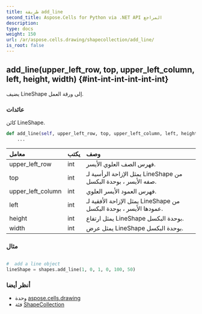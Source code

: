 ```yaml
---
title: طريقة add_line
second_title: Aspose.Cells for Python via .NET API المراجع
description:
type: docs
weight: 150
url: /ar/aspose.cells.drawing/shapecollection/add_line/
is_root: false
---
```

##  add_line(upper_left_row, top, upper_left_column, left, height, width) {#int-int-int-int-int-int}
يضيف LineShape إلى ورقة العمل.


###  عائدات

كائن LineShape.


```python
def add_line(self, upper_left_row, top, upper_left_column, left, height, width):
    ...
```


| معامل| يكتب| وصف|
| :- | :- | :- |
| upper_left_row | int | فهرس الصف العلوي الأيسر.|
| top | int | يمثل الإزاحة الرأسية لـ LineShape من صفه الأيسر ، بوحدة البكسل.|
| upper_left_column | int | فهرس العمود الأيسر العلوي.|
| left | int | يمثل الإزاحة الأفقية لـ LineShape من عمودها الأيسر ، بوحدة البكسل.|
| height | int | يمثل ارتفاع LineShape بوحدة البكسل.|
| width | int | يمثل عرض LineShape بوحدة البكسل.|

###  مثال

```python

#  add a line object
lineShape = shapes.add_line(1, 0, 1, 0, 100, 50)

```



###  أنظر أيضا
* وحدة [aspose.cells.drawing](../../)
* فئة [ShapeCollection](/cells/python-net/ar/aspose.cells.drawing/shapecollection)
